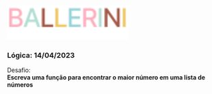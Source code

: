[<img height="80px" src="../../../../.github/assets/logo.svg" />](https://discord.gg/ballerini)

### Lógica: 14/04/2023

Desafio: \
**Escreva uma função para encontrar o maior número em uma lista de números**
